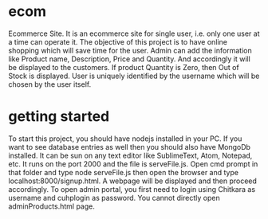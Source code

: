 # ecom
Ecommerce Site. It is an ecommerce site for single user, i.e. only one user at a time can operate it. The objective of this project is to have online shopping which will save time for the user. Admin can add the information like Product name, Description, Price and Quantity. And accordingly it will be displayed to the customers. If product Quantity is Zero, then Out of Stock is displayed. User is uniquely identified by the username which will be chosen by the user itself.
# getting started
To start this project, you should have nodejs installed in your PC. If you want to see database entries as well then you should also have MongoDb installed. It can be sun on any text editor like SublimeText, Atom,  Notepad, etc. It runs on the port 2000 and the file is serveFile.js. 
Open cmd prompt in that folder and type node serveFile.js then open the browser and type localhost:8000/signup.html. A webpage will be displayed and then proceed accordingly.
To open admin portal, you first need to login using Chitkara as username and cuhplogin as password. You cannot directly open adminProducts.html page.
